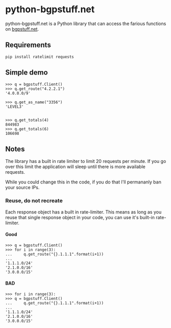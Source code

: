 # python-bgpstuff.net

python-bgpstuff.net is a Python library that can access the farious functions on [bgpstuff.net](bgpstuff.net).

## Requirements
```pip install ratelimit requests```

## Simple demo
```>>> import bgpstuff
>>> q = bgpstuff.Client()
>>> q.get_route("4.2.2.1")
'4.0.0.0/9'

>>> q.get_as_name("3356")
'LEVEL3'


>>> q.get_totals(4)
844983
>>> q.get_totals(6)
106698
```

## Notes
The library has a built in rate limiter to limit 20 requests per minute. If you go over this limit the application will sleep until there is more available requests.

While you could change this in the code, if you do that I'll permananly ban your source IPs.

### Reuse, do not recreate
Each response object has a built in rate-limiter. This means as long as you reuse that single response object in your code, you can use it's built-in rate-limiter.
#### Good
```
>>> q = bgpstuff.Client()
>>> for i in range(3):
...     q.get_route("{}.1.1.1".format(i+1))
... 
'1.1.1.0/24'
'2.1.0.0/16'
'3.0.0.0/15'
```
#### BAD
```
>>> for i in range(3):
>>> q = bgpstuff.Client()
...     q.get_route("{}.1.1.1".format(i+1))
... 
'1.1.1.0/24'
'2.1.0.0/16'
'3.0.0.0/15'
```